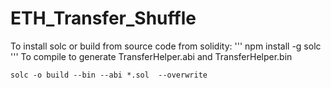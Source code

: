 # ETH_Transfer_Shuffle
To install solc or build from source code from solidity:
'''
npm install -g solc
'''
To compile to generate TransferHelper.abi and TransferHelper.bin
```
solc -o build --bin --abi *.sol  --overwrite
```